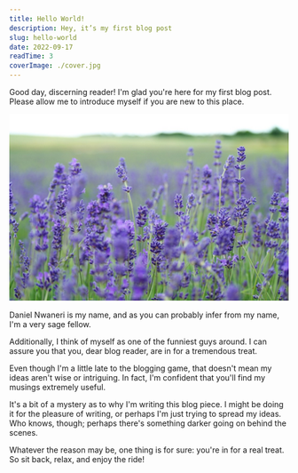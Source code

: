 ```yaml
---
title: Hello World!
description: Hey, it’s my first blog post
slug: hello-world
date: 2022-09-17
readTime: 3
coverImage: ./cover.jpg
---
```


Good day, discerning reader! I'm glad you're here for my first blog post. Please allow me to introduce myself if you are new to this place.

![Alt text here](./cover.jpg)

Daniel Nwaneri is my name, and as you can probably infer from my name, I'm a very sage fellow. 

Additionally, I think of myself as one of the funniest guys around. I can assure you that you, dear blog reader, are in for a tremendous treat.

Even though I'm a little late to the blogging game, that doesn't mean my ideas aren't wise or intriguing. In fact, I'm confident that you'll find my musings extremely useful.

It's a bit of a mystery as to why I'm writing this blog piece. I might be doing it for the pleasure of writing, or perhaps I'm just trying to spread my ideas. Who knows, though; perhaps there's something darker going on behind the scenes.

Whatever the reason may be, one thing is for sure: you're in for a real treat. So sit back, relax, and enjoy the ride!
